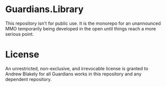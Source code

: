 # Guardians.Library
This repository isn't for public use. It is the monorepo for an unannounced MMO temporarily being developed in the open until things reach a more serious point.

# License

An unrestricted, non-exclusive, and irrevocable license is granted to Andrew Blakely for all Guardians works in this repository and any dependent repository.
